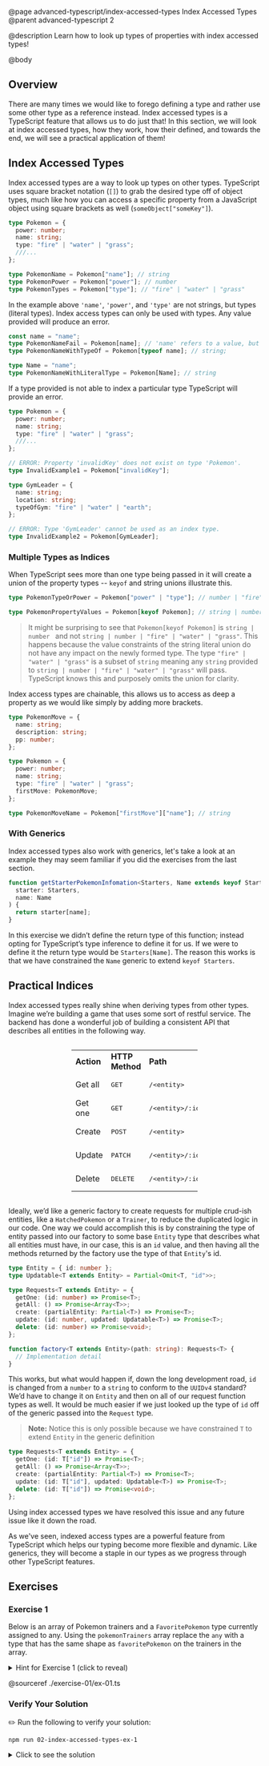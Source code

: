 @page advanced-typescript/index-accessed-types Index Accessed Types
@parent advanced-typescript 2

@description Learn how to look up types of properties with index accessed types!

@body

## Overview

There are many times we would like to forego defining a type and rather use some other type as a reference instead. Index accessed types is a TypeScript feature that allows us to do just that! In this section, we will look at index accessed types, how they work, how their defined, and towards the end, we will see a practical application of them!

## Index Accessed Types

Index accessed types are a way to look up types on other types. TypeScript uses square bracket notation (`[]`) to grab the desired type off of object types, much like how you can access a specific property from a JavaScript object using square brackets as well (`someObject["someKey"]`).

```ts
type Pokemon = {
  power: number;
  name: string;
  type: "fire" | "water" | "grass";
  ///...
};

type PokemonName = Pokemon["name"]; // string
type PokemonPower = Pokemon["power"]; // number
type PokemonTypes = Pokemon["type"]; // "fire" | "water" | "grass"
```

In the example above `'name'`, `'power'`, and `'type'` are not strings, but types (literal types). Index access types can only be used with types. Any value provided will produce an error.

```ts
const name = "name";
type PokemonNameFail = Pokemon[name]; // 'name' refers to a value, but is being used as a type here.
type PokemonNameWithTypeOf = Pokemon[typeof name]; // string;

type Name = "name";
type PokemonNameWithLiteralType = Pokemon[Name]; // string
```

If a type provided is not able to index a particular type TypeScript will provide an error.

```ts
type Pokemon = {
  power: number;
  name: string;
  type: "fire" | "water" | "grass";
  ///...
};

// ERROR: Property 'invalidKey' does not exist on type 'Pokemon'.
type InvalidExample1 = Pokemon["invalidKey"];

type GymLeader = {
  name: string;
  location: string;
  typeOfGym: "fire" | "water" | "earth";
};

// ERROR: Type 'GymLeader' cannot be used as an index type.
type InvalidExample2 = Pokemon[GymLeader];
```

### Multiple Types as Indices

When TypeScript sees more than one type being passed in it will create a union of the property types -- `keyof` and string unions illustrate this.

```ts
type PokemonTypeOrPower = Pokemon["power" | "type"]; // number | "fire" | "water" | "grass"

type PokemonPropertyValues = Pokemon[keyof Pokemon]; // string | number;
```

> It might be surprising to see that `Pokemon[keyof Pokemon]` is `string | number ` and not `string | number | "fire" | "water" | "grass"`. This happens because the value constraints of the string literal union do not have any impact on the newly formed type. The type `"fire" | "water" | "grass"` is a subset of `string` meaning any `string` provided to `string | number | "fire" | "water" | "grass"` will pass. TypeScript knows this and purposely omits the union for clarity.

Index access types are chainable, this allows us to access as deep a property as we would like simply by adding more brackets.

```ts
type PokemonMove = {
  name: string;
  description: string;
  pp: number;
};

type Pokemon = {
  power: number;
  name: string;
  type: "fire" | "water" | "grass";
  firstMove: PokemonMove;
};

type PokemonMoveName = Pokemon["firstMove"]["name"]; // string
```

### With Generics

Index accessed types also work with generics, let's take a look at an example they may seem familiar if you did the exercises from the last section.

```ts
function getStarterPokemonInfomation<Starters, Name extends keyof Starters>(
  starter: Starters,
  name: Name
) {
  return starter[name];
}
```

In this exercise we didn’t define the return type of this function; instead opting for TypeScript’s type inference to define it for us. If we were to define it the return type would be `Starters[Name]`. The reason this works is that we have constrained the `Name` generic to extend `keyof Starters`.

## Practical Indices

Index accessed types really shine when deriving types from other types. Imagine we’re building a game that uses some sort of restful service. The backend has done a wonderful job of building a consistent API that describes all entities in the following way.

<div style='width:100%;display:flex;justify-content:center;'>

<table style='width: 50%;'>
    <tr>
        <td><b>Action</b></td>
        <td><b>HTTP Method</b></td>
        <td><b>Path</b></td>
    </tr>
    <tr>
        <td>Get all</td>
        <td><pre>GET</pre></td>
        <td><pre>/&lt;entity&gt;</pre></td>
    </tr>
    <tr>
        <td>Get one</td>
        <td><pre>GET</pre></td>
        <td><pre>/&lt;entity&gt;/:id</pre></td>
    </tr>
    <tr>
        <td>Create</td>
        <td><pre>POST</pre></td>
        <td><pre>/&lt;entity&gt;</pre></td>
    </tr>
    <tr>
        <td>Update</td>
        <td><pre>PATCH</pre></td>
        <td><pre>/&lt;entity&gt;/:id</pre></td>
    </tr>
    <tr>
        <td>Delete</td>
        <td><pre>DELETE</pre></td>
        <td><pre>/&lt;entity&gt;/:id</pre></td>
    </tr>
</table>
</div>

Ideally, we’d like a generic factory to create requests for multiple crud-ish entities, like a `HatchedPokemon` or a `Trainer`, to reduce the duplicated logic in our code. One way we could accomplish this is by constraining the type of entity passed into our factory to some base `Entity` type that describes what all entities must have, in our case, this is an `id` value, and then having all the methods returned by the factory use the type of that `Entity`'s id.

```ts
type Entity = { id: number };
type Updatable<T extends Entity> = Partial<Omit<T, "id">>;

type Requests<T extends Entity> = {
  getOne: (id: number) => Promise<T>;
  getAll: () => Promise<Array<T>>;
  create: (partialEntity: Partial<T>) => Promise<T>;
  update: (id: number, updated: Updatable<T>) => Promise<T>;
  delete: (id: number) => Promise<void>;
};

function factory<T extends Entity>(path: string): Requests<T> {
  // Implementation detail
}
```

This works, but what would happen if, down the long development road, `id` is changed from a `number` to a `string` to conform to the `UUIDv4` standard? We’d have to change it on `Entity` and then on all of our request function types as well. It would be much easier if we just looked up the type of `id` off of the generic passed into the `Request` type.

> **Note:** Notice this is only possible because we have constrained `T` to extend `Entity` in the generic definition

```ts
type Requests<T extends Entity> = {
  getOne: (id: T["id"]) => Promise<T>;
  getAll: () => Promise<Array<T>>;
  create: (partialEntity: Partial<T>) => Promise<T>;
  update: (id: T["id"], updated: Updatable<T>) => Promise<T>;
  delete: (id: T["id"]) => Promise<void>;
};
```

Using index accessed types we have resolved this issue and any future issue like it down the road.

As we've seen, indexed access types are a powerful feature from TypeScript which helps our typing become more flexible and dynamic. Like generics, they will become a staple in our types as we progress through other TypeScript features.

## Exercises

### Exercise 1

Below is an array of Pokemon trainers and a `FavoritePokemon` type currently assigned to any.
Using the `pokemonTrainers` array replace the `any` with a type that has the same shape as `favoritePokemon` on the
trainers in the array.

<details>
<summary> Hint for Exercise 1 (click to reveal)</summary>
An array is just an object indexed with a number
</details>

@sourceref ./exercise-01/ex-01.ts

### Verify Your Solution

✏️ Run the following to verify your solution:

```sh
npm run 02-index-accessed-types-ex-1
```

<details>
<summary>Click to see the solution</summary>

@sourceref ./exercise-01/soln-01.ts

</details>
